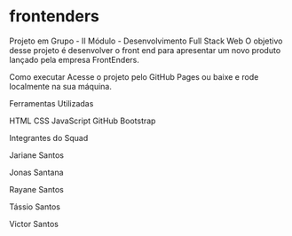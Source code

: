# frontenders
Projeto em Grupo - II Módulo - Desenvolvimento Full Stack Web
O objetivo desse projeto é desenvolver o front end para apresentar um novo produto lançado pela empresa FrontEnders.

Como executar
Acesse o projeto pelo GitHub Pages ou baixe e rode localmente na sua máquina.

Ferramentas Utilizadas

HTML
CSS
JavaScript
GitHub
Bootstrap


Integrantes do Squad

Jariane Santos

Jonas Santana

Rayane Santos

Tássio Santos

Victor Santos
